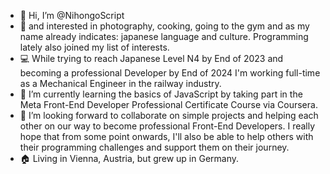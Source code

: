 - 👋 Hi, I’m @NihongoScript
- 👀 and interested in photography, cooking, going to the gym and as my name already indicates: japanese language and culture. Programming lately also joined my list of interests.
- 💻 While trying to reach Japanese Level N4 by End of 2023 and becoming a professional Developer by End of 2024 I'm working full-time as a Mechanical Engineer in the railway industry.
- 🌱 I’m currently learning the basics of JavaScript by taking part in the Meta Front-End Developer Professional Certificate Course via Coursera.
- 💞️ I’m looking forward to collaborate on simple projects and helping each other on our way to become professional Front-End Developers. I really hope that from some point onwards, I'll also be able to help others with their programming challenges and support them on their journey.
- 🏠 Living in Vienna, Austria, but grew up in Germany.

<!---
NihongoScript/NihongoScript is a ✨ special ✨ repository because its `README.md` (this file) appears on your GitHub profile.
You can click the Preview link to take a look at your changes.
--->
